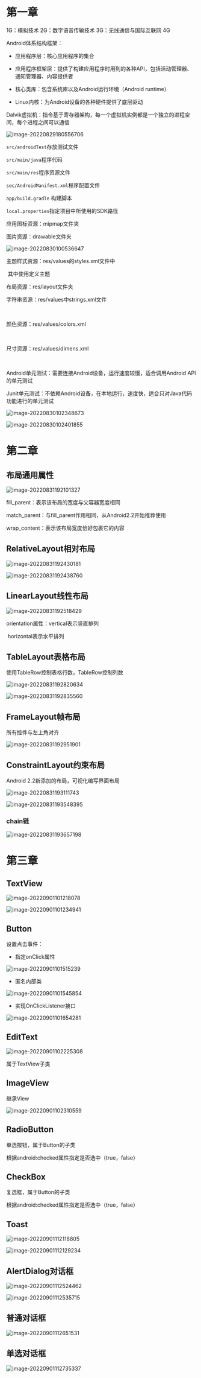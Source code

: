 # 第一章

1G：模拟技术   2G：数字语音传输技术   3G：无线通信与国际互联网   4G



Android体系结构框架：

- 应用程序层：核心应用程序的集合

- 应用程序框架层：提供了构建应用程序时用到的各种API，包括活动管理器、通知管理器、内容提供者

-  核心类库：包含系统库以及Android运行环境（Android runtime）

- Linux内核：为Android设备的各种硬件提供了底层驱动

  

Dalvik虚拟机：指令基于寄存器架构，每一个虚拟机实例都是一个独立的进程空间，每个进程之间可以通信

![image-20220829180556706](C:\Users\10315\AppData\Roaming\Typora\typora-user-images\image-20220829180556706.png)

`src/androidTest`存放测试文件

`src/main/java`程序代码

`src/main/res`程序资源文件

`sec/AndroidManifest.xml`程序配置文件

`app/build.gradle` 构建脚本

`local.properties`指定项目中所使用的SDK路径



应用图标资源：mipmap文件夹

图片资源：drawable文件夹

![image-20220830100536647](C:\Users\10315\AppData\Roaming\Typora\typora-user-images\image-20220830100536647.png)

主题样式资源：res/values的styles.xml文件中

​						其中使用<style></style>定义主题

布局资源：res/layout文件夹

字符串资源：res/values中strings.xml文件

​							<string></string>

颜色资源：res/values/colors.xml

​						<color></color>

尺寸资源：res/values/dimens.xml

​						<dimen></dimen>



Android单元测试：需要连接Android设备，运行速度较慢，适合调用Android API的单元测试

Junit单元测试：不依赖Android设备，在本地运行，速度快，适合只对Java代码功能进行的单元测试

![image-20220830102348673](C:\Users\10315\AppData\Roaming\Typora\typora-user-images\image-20220830102348673.png)

![image-20220830102401855](C:\Users\10315\AppData\Roaming\Typora\typora-user-images\image-20220830102401855.png)

# 第二章

## 布局通用属性

![image-20220831192101327](C:\Users\10315\AppData\Roaming\Typora\typora-user-images\image-20220831192101327.png)

fill_parent：表示该布局的宽度与父容器宽度相同

match_parent：与fill_parent作用相同，从Android2.2开始推荐使用

wrap_content：表示该布局宽度恰好包裹它的内容

## RelativeLayout相对布局

![image-20220831192430181](C:\Users\10315\AppData\Roaming\Typora\typora-user-images\image-20220831192430181.png)

![image-20220831192438760](C:\Users\10315\AppData\Roaming\Typora\typora-user-images\image-20220831192438760.png)

## LinearLayout线性布局

![image-20220831192518429](C:\Users\10315\AppData\Roaming\Typora\typora-user-images\image-20220831192518429.png)

orientation属性：vertical表示竖直排列

​										horizontal表示水平排列

## TableLayout表格布局

使用TableRow控制表格行数，TableRow控制列数

![image-20220831192820634](C:\Users\10315\AppData\Roaming\Typora\typora-user-images\image-20220831192820634.png)

![image-20220831192835560](C:\Users\10315\AppData\Roaming\Typora\typora-user-images\image-20220831192835560.png)

## FrameLayout帧布局

所有控件与左上角对齐

![image-20220831192951901](C:\Users\10315\AppData\Roaming\Typora\typora-user-images\image-20220831192951901.png)

## ConstraintLayout约束布局

Android 2.2新添加的布局，可视化编写界面布局

![image-20220831193111743](C:\Users\10315\AppData\Roaming\Typora\typora-user-images\image-20220831193111743.png)

![image-20220831193548395](C:\Users\10315\AppData\Roaming\Typora\typora-user-images\image-20220831193548395.png)

### chain链

![image-20220831193657198](C:\Users\10315\AppData\Roaming\Typora\typora-user-images\image-20220831193657198.png)

# 第三章

## TextView

![image-20220901101218078](C:\Users\10315\AppData\Roaming\Typora\typora-user-images\image-20220901101218078.png)

![image-20220901101234941](C:\Users\10315\AppData\Roaming\Typora\typora-user-images\image-20220901101234941.png)

## Button

设置点击事件：

- 指定onClick属性

![image-20220901101515239](C:\Users\10315\AppData\Roaming\Typora\typora-user-images\image-20220901101515239.png)

- 匿名内部类

![image-20220901101545854](C:\Users\10315\AppData\Roaming\Typora\typora-user-images\image-20220901101545854.png)

- 实现OnClickListener接口

![image-20220901101654281](C:\Users\10315\AppData\Roaming\Typora\typora-user-images\image-20220901101654281.png)

## EditText

![image-20220901102225308](C:\Users\10315\AppData\Roaming\Typora\typora-user-images\image-20220901102225308.png)

属于TextView子类

## ImageView

继承View

![image-20220901102310559](C:\Users\10315\AppData\Roaming\Typora\typora-user-images\image-20220901102310559.png)

## RadioButton

单选按钮，属于Button的子类

根据android:checked属性指定是否选中（true，false）

## CheckBox

复选框，属于Button的子类

根据android:checked属性指定是否选中（true，false）

## Toast

![image-20220901112118805](C:\Users\10315\AppData\Roaming\Typora\typora-user-images\image-20220901112118805.png)

![image-20220901112129234](C:\Users\10315\AppData\Roaming\Typora\typora-user-images\image-20220901112129234.png)

## AlertDialog对话框

![image-20220901112524462](C:\Users\10315\AppData\Roaming\Typora\typora-user-images\image-20220901112524462.png)

![image-20220901112535715](C:\Users\10315\AppData\Roaming\Typora\typora-user-images\image-20220901112535715.png)

## 普通对话框

![image-20220901112651531](C:\Users\10315\AppData\Roaming\Typora\typora-user-images\image-20220901112651531.png)

## 单选对话框

![image-20220901112735337](C:\Users\10315\AppData\Roaming\Typora\typora-user-images\image-20220901112735337.png)
